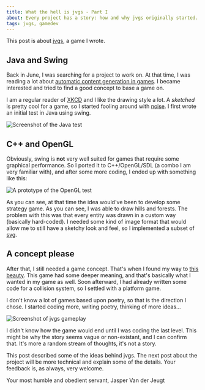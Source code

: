 ```yaml
---
title: What the hell is jvgs - Part I
about: Every project has a story: how and why jvgs originally started.
tags: jvgs, gamedev
---
```


This post is about [jvgs](http://jvgs.sf.net/), a game I wrote.

## Java and Swing

Back in June, I was searching for a project to work on. At that time, I was
reading a lot about
[automatic content generation in games](http://en.wikipedia.org/wiki/Procedural_generation).
I became interested and tried to find a good concept to base a game on.

I am a regular reader of [XKCD](http://xkcd.com) and I like the drawing style a
lot. A _sketched_ is pretty cool for a game, so I started fooling around with
[noise](http://en.wikipedia.org/wiki/Perlin_noise). I first wrote an initial
test in Java using swing.

![Screenshot of the Java test]($root/images/2009-12-09-jvgs-part-i-swing.png)

## C++ and OpenGL

Obviously, swing is __not__ very well suited for games that require some
graphical performance. So I ported it to C++/OpenGL/SDL (a combo I am very
familiar with), and after some more coding, I ended up with something like
this:

![A prototype of the OpenGL test]($root/images/2009-12-09-jvgs-part-i-map.jpg)

As you can see, at that time the idea would've been to develop some strategy
game. As you can see, I was able to draw hills and forests. The problem with
this was that every entity was drawn in a custom way (basically hard-coded). I
needed some kind of image format that would allow me to still have a
sketchy look and feel, so I implemented a subset of
[svg](http://www.w3.org/Graphics/SVG/).

## A concept please

After that, I still needed a game concept. That's when I found my way to
[this beauty](http://giantsparrow.com/games/swan/). This game had some
deeper meaning, and that's basically what I wanted in my game as well. Soon
afterward, I had already written some code for a collision system, so I settled
with a platform game.

I don't know a lot of games based upon poetry, so that is the direction I
chose. I started coding more, writing poetry, thinking of more ideas...

![Screenshot of jvgs gameplay]($root/images/2009-12-09-jvgs-part-i-gameplay.png)

I didn't know how the game would end until I was coding the last level. This
might be why the story seems vague or non-existant, and I can confirm that.
It's more a random stream of thoughts, it's not a story.

This post described some of the ideas behind jvgs. The next post about the
project will be more technical and explain some of the details. Your feedback
is, as always, very welcome.

Your most humble and obedient servant,
Jasper Van der Jeugt
